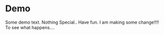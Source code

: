 # Demo
Some demo text. Nothing Special.. Have fun.
I am  making some change!!!!
To see what happens....
